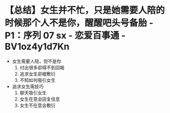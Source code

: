 # 【总结】女生并不忙，只是她需要人陪的时候那个人不是你，醒醒吧头号备胎 - P1：序列 07 sx - 恋爱百事通 - BV1oz4y1d7Kn

-   女生需要人陪，但不是你
    1.  付出很多卻得不到回報
    2.  追求女生卻被敷衍
    3.  不知如何吸引女生
-   追求女生需技巧
    1.  聊天吸引女生
    2.  女生在意会回复信息
    3.  女生不在意会敷衍